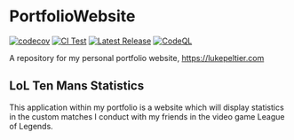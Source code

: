 # PortfolioWebsite
[![codecov](https://codecov.io/gh/LukePeltier/PortfolioWebsite/branch/main/graph/badge.svg?token=S423U69XRK)](https://codecov.io/gh/LukePeltier/PortfolioWebsite)
[![CI Test](https://github.com/LukePeltier/PortfolioWebsite/actions/workflows/django.yml/badge.svg)](https://github.com/LukePeltier/PortfolioWebsite/actions/workflows/django.yml)
[![Latest Release](https://github.com/LukePeltier/PortfolioWebsite/actions/workflows/main.yml/badge.svg)](https://github.com/LukePeltier/PortfolioWebsite/actions/workflows/main.yml)
[![CodeQL](https://github.com/LukePeltier/PortfolioWebsite/actions/workflows/codeql-analysis.yml/badge.svg)](https://github.com/LukePeltier/PortfolioWebsite/actions/workflows/codeql-analysis.yml)

A repository for my personal portfolio website, https://lukepeltier.com

## LoL Ten Mans Statistics
This application within my portfolio is a website which will display statistics in the custom matches I conduct with my friends in the video game League of Legends.
